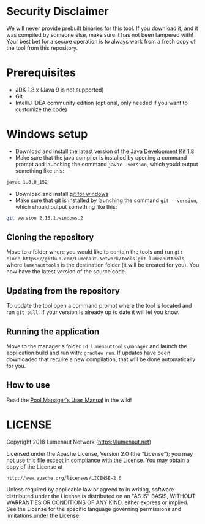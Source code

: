 # Security Disclaimer
We will never provide prebuilt binaries for this tool. If you download it, and it was compiled by someone else, make sure
it has not been tampered with! Your best bet for a secure operation is to always work from a fresh copy of the tool from 
this repository.

# Prerequisites
* JDK 1.8.x (Java 9 is not supported)
* Git
* IntelliJ IDEA community edition (optional, only needed if you want to customize the code)

# Windows setup
* Download and install the latest version of the [Java Development Kit 1.8](http://www.oracle.com/technetwork/java/javase/downloads/jdk8-downloads-2133151.html)
* Make sure that the java compiler is installed by opening a command prompt and launching the command `javac -version`, 
which yould output something like this:
```bash
javac 1.8.0_152
```
* Download and install [git for windows](http://gitforwindows.org/)
* Make sure that git is installed by launching the command `git --version`, which should output something like this:
```bash
git version 2.15.1.windows.2
``` 

## Cloning the repository
Move to a folder where you would like to contain the tools and run `git clone https://github.com/Lumenaut-Network/tools.git lumeanuttools`, 
where `lumenauttools` is the destination folder (it will be created for you). You now have the latest version of the source 
code.

## Updating from the repository
To update the tool open a command prompt where the tool is located and run `git pull`. If your version is already up to date 
it will let you know.

## Running the application
Move to the manager's folder `cd lumenauttools\manager` and launch the application build and run with: `gradlew run`. If updates have been 
downloaded that require a new compilation, that will be done automatically for you.

## How to use
Read the [Pool Manager's User Manual](https://github.com/Lumenaut-Network/tools/wiki/Pool-Manager) in the wiki!

# LICENSE
Copyright 2018 Lumenaut Network (https://lumenaut.net)

Licensed under the Apache License, Version 2.0 (the "License");
you may not use this file except in compliance with the License.
You may obtain a copy of the License at

    http://www.apache.org/licenses/LICENSE-2.0

Unless required by applicable law or agreed to in writing, software
distributed under the License is distributed on an "AS IS" BASIS,
WITHOUT WARRANTIES OR CONDITIONS OF ANY KIND, either express or implied.
See the License for the specific language governing permissions and
limitations under the License.

